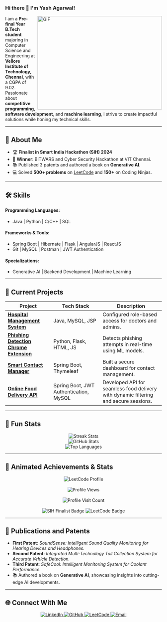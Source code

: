 ### Hi there 👋 I'm Yash Agarwal!

<img align="right" alt="GIF" src="https://github.com/abhisheknaiidu/abhisheknaiidu/blob/master/code.gif?raw=true" width="400" height="300" />

I am a **Pre-final Year B.Tech student** majoring in Computer Science and Engineering at **Vellore Institute of Technology, Chennai**, with a CGPA of 9.02. Passionate about **competitive programming**, **software development**, and **machine learning**, I strive to create impactful solutions while honing my technical skills.

---

## 🚀 About Me
- 🏆 **Finalist in Smart India Hackathon (SIH) 2024**
- 🥇 **Winner**: BITWARS and Cyber Security Hackathon at VIT Chennai.
- 📚 Published 3 patents and authored a book on **Generative AI**.
- 💻 Solved **500+ problems** on [LeetCode](https://leetcode.com/u/yashag2004/) and **150+** on Coding Ninjas.

---

## 🛠 Skills
#### **Programming Languages**:
- Java | Python | C/C++ | SQL

#### **Frameworks & Tools**:
- Spring Boot | Hibernate | Flask | AngularJS | ReactJS
- Git | MySQL | Postman | JWT Authentication

#### **Specializations**:
- Generative AI | Backend Development | Machine Learning

---

## 🔭 Current Projects
| **Project**                                                                                      | **Tech Stack**                              | **Description**                                                                                  |
|--------------------------------------------------------------------------------------------------|---------------------------------------------|--------------------------------------------------------------------------------------------------|
| [**Hospital Management System**](https://github.com/imyash2004/Hospital_Management_System)       | Java, MySQL, JSP                            | Configured role-based access for doctors and admins.                                             |
| [**Phishing Detection Chrome Extension**](https://github.com/imyash2004)                         | Python, Flask, HTML, JS                     | Detects phishing attempts in real-time using ML models.                                          |
| [**Smart Contact Manager**](https://github.com/imyash2004/SmartContact)                          | Spring Boot, Thymeleaf                      | Built a secure dashboard for contact management.                                                 |
| [**Online Food Delivery API**](https://github.com/imyash2004/OnlineFoodDeliveryApi)              | Spring Boot, JWT Authentication, MySQL      | Developed API for seamless food delivery with dynamic filtering and secure sessions.             |

---

## 🌟 Fun Stats

<div align="center">
  <img src="https://github-readme-streak-stats.herokuapp.com/?user=imyash2004&theme=radical&hide_border=true" alt="Streak Stats" />
  <br>
  <img src="https://github-readme-stats.vercel.app/api?username=imyash2004&show_icons=true&theme=radical&hide_border=true" alt="GitHub Stats" />
  <br>
  <img src="https://github-readme-stats.vercel.app/api/top-langs/?username=imyash2004&layout=compact&theme=radical&hide_border=true" alt="Top Languages" />
</div>

---

## 🎯 Animated Achievements & Stats
<div align="center">
  <img src="https://leetcard.jacoblin.cool/u/yashag2004?ext=heatmap" alt="LeetCode Profile" />
  <br><br>
  <img src="https://komarev.com/ghpvc/?username=imyash2004&label=Profile%20Views&color=brightgreen&style=flat-square" alt="Profile Views" />
  <br><br>
  <img src="https://badges.pufler.dev/visits/imyash2004/imyash2004?color=blue" alt="Profile Visit Count" />
  <br><br>
  <img src="https://img.shields.io/badge/Finalist-SIH%202024-red?style=for-the-badge" alt="SIH Finalist Badge" />
  <img src="https://img.shields.io/badge/LeetCode-500%2B%20Problems-orange?style=for-the-badge" alt="LeetCode Badge" />
</div>

---

## 📖 Publications and Patents
- **First Patent**: *SoundSense: Intelligent Sound Quality Monitoring for Hearing Devices and Headphones.*
- **Second Patent**: *Integrated Multi-Technology Toll Collection System for Accurate Vehicle Detection.*
- **Third Patent**: *SafeCool: Intelligent Monitoring System for Coolant Performance.*
- 📚 Authored a book on **Generative AI**, showcasing insights into cutting-edge AI developments.

---

## 🌐 Connect With Me
<div align="center">
  <a href="https://www.linkedin.com/in/yash-agarwal-b133b326a/" target="_blank">
    <img src="https://img.shields.io/badge/LinkedIn-Yash%20Agarwal-blue?style=flat-square&logo=linkedin" alt="LinkedIn" />
  </a>
  <a href="https://github.com/imyash2004" target="_blank">
    <img src="https://img.shields.io/badge/GitHub-imyash2004-black?style=flat-square&logo=github" alt="GitHub" />
  </a>
  <a href="https://leetcode.com/u/yashag2004/" target="_blank">
    <img src="https://img.shields.io/badge/LeetCode-Yash%20Agarwal-yellow?style=flat-square&logo=leetcode" alt="LeetCode" />
  </a>
  <a href="mailto:agarwalyash041@gmail.com">
    <img src="https://img.shields.io/badge/Email-agarwalyash041%40gmail.com-red?style=flat-square&logo=gmail" alt="Email" />
  </a>
</div>
